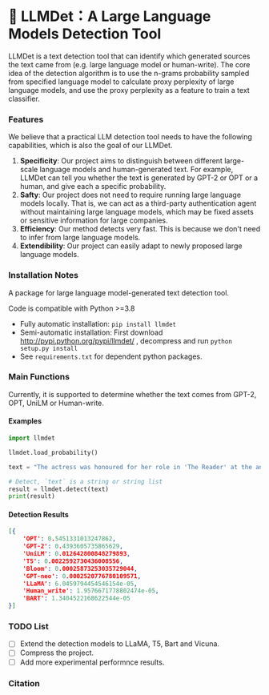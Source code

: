 # 🪬 LLMDet：A Large Language Models Detection Tool

LLMDet is a text detection tool that can identify which generated sources the text came from (e.g. large language model or human-write). The core idea of the detection algorithm is to use the n-grams probability sampled from specified language model to calculate proxy perplexity of large language models, and use the proxy perplexity as a feature to train a text classifier.

### Features
We believe that a practical LLM detection tool needs to have the following capabilities, which is also the goal of our LLMDet.

1. **Specificity**: Our project aims to distinguish between different large-scale language models and human-generated text. For example, LLMDet can tell you whether the text is generated by GPT-2 or OPT or a human, and give each a specific probability.
2. **Safty**: Our project does not need to require running large language models locally. That is, we can act as a third-party authentication agent without maintaining large language models, which may be fixed assets or sensitive information for large companies.
3. **Efficiency**: Our method detects very fast. This is because we don't need to infer from large language models.
4. **Extendibility**: Our project can easily adapt to newly proposed large language models. 


### Installation Notes
A package for large language model-generated text detection tool.

Code is compatible with Python >=3.8
  * Fully automatic installation: `pip install llmdet`
  * Semi-automatic installation: First download http://pypi.python.org/pypi/llmdet/ , decompress and run `python setup.py install`
  * See `requirements.txt` for dependent python packages.

### Main Functions

Currently, it is supported to determine whether the text comes from GPT-2, OPT, UniLM or Human-write.

#### Examples
```python
import llmdet

llmdet.load_probability()

text = "The actress was honoured for her role in 'The Reader' at the annual ceremony, which was held at the Royal Albert Hall. The film, which is based on the novel by the same name by Philip Roth, tells the story of a New York Times reporter who returns to his hometown to cover the death of his brother-in-law. Winslet plays his wife, with whom he has been divided since the death of their son.\nIn the film, Winslet plays the mother of the grieving brother-in-law.\nThe actress also won a Golden Globe for her role in the film at the ceremony in November.\nWinslet was also nominated for an Oscar for her role in 'The Reader'.\nThe 63-year-old Winslet was seen accepting her awards at the ceremony, where she was joined by her husband, John Krasinski, who has been nominated for best supporting actor in the film.\nWinslet and Krasinski met while"

# Detect, `text` is a string or string list
result = llmdet.detect(text)
print(result)
```
#### Detection Results
```json
[{
    'OPT': 0.5451331013247862,
    'GPT-2': 0.4393605735865629, 
    'UniLM': 0.012642800848279893, 
    'T5': 0.0022592730436008556, 
    'Bloom': 0.00025873253035729044, 
    'GPT-neo': 0.0002520776780109571, 
    'LLaMA': 6.0459794454546154e-05, 
    'Human_write': 1.9576671778802474e-05, 
    'BART': 1.3404522168622544e-05
}]
```

### TODO List
  - [ ] Extend the detection models to LLaMA, T5, Bart and Vicuna.
  - [ ] Compress the project.
  - [ ] Add more experimental performnce results.

### Citation
```bibtex

```


